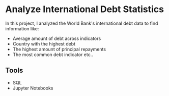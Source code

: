 # Analyze International Debt Statistics

In this project, I analyzed the World Bank's international debt data to find information like:
* Average amount of debt across indicators
* Country with the highest debt
* The highest amount of principal repayments
* The most common debt indicator
etc..

## Tools 

* SQL
* Jupyter Notebooks
